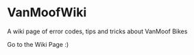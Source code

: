 # VanMoofWiki
A wiki page of error codes, tips and tricks about VanMoof Bikes

Go to the Wiki Page :)
